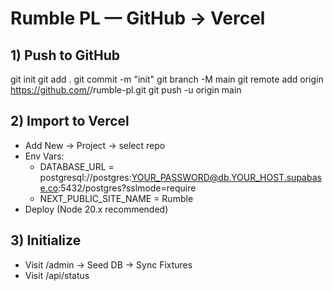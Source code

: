# Rumble PL — GitHub → Vercel

## 1) Push to GitHub
git init
git add .
git commit -m "init"
git branch -M main
git remote add origin https://github.com/<your-user>/rumble-pl.git
git push -u origin main

## 2) Import to Vercel
- Add New → Project → select repo
- Env Vars:
  - DATABASE_URL = postgresql://postgres:YOUR_PASSWORD@db.YOUR_HOST.supabase.co:5432/postgres?sslmode=require
  - NEXT_PUBLIC_SITE_NAME = Rumble
- Deploy (Node 20.x recommended)

## 3) Initialize
- Visit /admin → Seed DB → Sync Fixtures
- Visit /api/status
